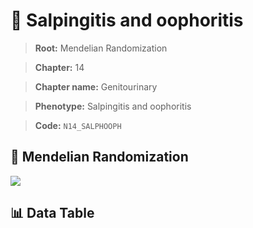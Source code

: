 # 🧪 Salpingitis and oophoritis

> **Root:** Mendelian Randomization

> **Chapter:** 14  

> **Chapter name:** Genitourinary

> **Phenotype:** Salpingitis and oophoritis  

> **Code:** `N14_SALPHOOPH`

## 🧬 Mendelian Randomization  

<img src="/MR/Figures/Forward/N14_SALPHOOPH.png"/>

## 📊 Data Table

<CsvTableMRF src="/public/MR/Data/Forward/N14_SALPHOOPH.csv"/>
